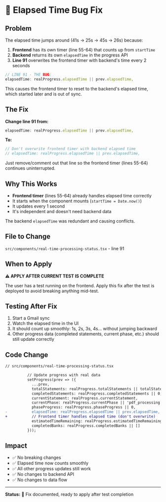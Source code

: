 # 🐛 Elapsed Time Bug Fix

## Problem

The elapsed time jumps around (41s → 25s → 45s → 26s) because:

1. **Frontend** has its own timer (line 55-64) that counts up from `startTime`
2. **Backend** returns its own `elapsedTime` in the progress API
3. **Line 91** overwrites the frontend timer with backend's time every 2 seconds

```typescript
// LINE 91 - THE BUG:
elapsedTime: realProgress.elapsedTime || prev.elapsedTime,
```

This causes the frontend timer to reset to the backend's elapsed time, which started later and is out of sync.

## The Fix

**Change line 91 from:**
```typescript
elapsedTime: realProgress.elapsedTime || prev.elapsedTime,
```

**To:**
```typescript
// Don't overwrite frontend timer with backend elapsed time
// elapsedTime: realProgress.elapsedTime || prev.elapsedTime,
```

Just remove/comment out that line so the frontend timer (lines 55-64) continues uninterrupted.

## Why This Works

- **Frontend timer** (lines 55-64) already handles elapsed time correctly
- It starts when the component mounts (`startTime = Date.now()`)
- It updates every 1 second
- It's independent and doesn't need backend data

The backend `elapsedTime` was redundant and causing conflicts.

## File to Change

`src/components/real-time-processing-status.tsx` - line 91

## When to Apply

**⚠️ APPLY AFTER CURRENT TEST IS COMPLETE**

The user has a test running on the frontend. Apply this fix after the test is deployed to avoid breaking anything mid-test.

## Testing After Fix

1. Start a Gmail sync
2. Watch the elapsed time in the UI
3. It should count up smoothly: 1s, 2s, 3s, 4s... without jumping backward
4. Other progress data (completed statements, current phase, etc.) should still update correctly

## Code Change

```diff
// src/components/real-time-processing-status.tsx

          // Update progress with real data
          setProgress(prev => ({
            ...prev,
            totalStatements: realProgress.totalStatements || totalStatements,
            completedStatements: realProgress.completedStatements || 0,
            currentStatement: realProgress.currentStatement,
            currentPhase: realProgress.currentPhase || 'pdf_processing',
            phaseProgress: realProgress.phaseProgress || 0,
-           elapsedTime: realProgress.elapsedTime || prev.elapsedTime,
+           // Frontend timer handles elapsed time (don't overwrite)
            estimatedTimeRemaining: realProgress.estimatedTimeRemaining || 0,
            completedBanks: realProgress.completedBanks || []
          }));
```

## Impact

- ✅ No breaking changes
- ✅ Elapsed time now counts smoothly
- ✅ All other progress updates still work
- ✅ No changes to backend API
- ✅ No changes to data flow

---

**Status:** 📝 Fix documented, ready to apply after test completion


